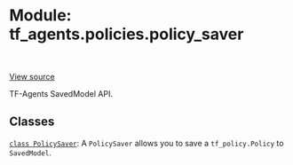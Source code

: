 <div itemscope itemtype="http://developers.google.com/ReferenceObject">
<meta itemprop="name" content="tf_agents.policies.policy_saver" />
<meta itemprop="path" content="Stable" />
</div>

# Module: tf_agents.policies.policy_saver

<table class="tfo-notebook-buttons tfo-api" align="left">
</table>

<a target="_blank" href="https://github.com/tensorflow/agents/tree/master/tf_agents/policies/policy_saver.py">View
source</a>

TF-Agents SavedModel API.

<!-- Placeholder for "Used in" -->


## Classes

[`class PolicySaver`](../../tf_agents/policies/policy_saver/PolicySaver.md): A `PolicySaver` allows you to save a `tf_policy.Policy` to `SavedModel`.

